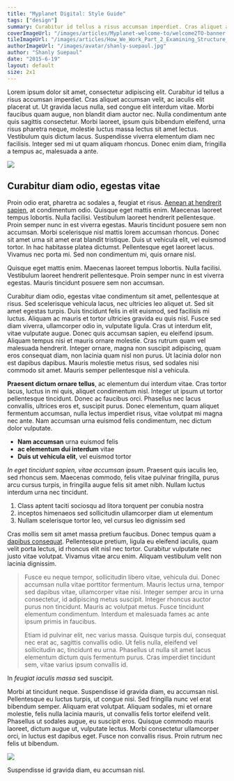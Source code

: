 ```yaml
---
title: "Myplanet Digital: Style Guide"
tags: ["design"]
summary: Curabitur id tellus a risus accumsan imperdiet. Cras aliquet accumsan velit, ac iaculis elit placerat ut. Morbi laoreet, ipsum quis bibendum eleifend, urna risus pharetra neque, molestie luctus massa lectus sit amet lectus.
coverImageUrl: "/images/articles/Myplanet-welcome-to/welcome2TO-banner.jpg"
tileImageUrl: "/images/articles/How_We_Work_Part_2_Examining_Structure_&_Roles/tile.jpg"
authorImageUrl: "/images/avatar/shanly-suepaul.jpg"
author: "Shanly Suepaul"
date: "2015-6-19"
layout: default
size: 2x1
---
```


Lorem ipsum dolor sit amet, consectetur adipiscing elit. Curabitur id tellus a risus accumsan imperdiet. Cras aliquet accumsan velit, ac iaculis elit placerat ut. Ut gravida lacus nulla, sed congue elit interdum vitae. Morbi faucibus quam augue, non blandit diam auctor nec. Nulla condimentum ante quis sagittis consectetur. Morbi laoreet, ipsum quis bibendum eleifend, urna risus pharetra neque, molestie luctus massa lectus sit amet lectus. Vestibulum quis dictum lacus. Suspendisse viverra elementum diam nec facilisis. Integer sed mi ut quam aliquam rhoncus. Donec enim diam, fringilla a tempus ac, malesuada a ante.

![](http://media.glassdoor.com/m/f0/20/c5/14/jay.jpg)
<p class="underline"></p>

## Curabitur diam odio, egestas vitae

Proin odio erat, pharetra ac sodales a, feugiat et risus. [Aenean at hendrerit sapien](http://myplanetdigital.com), at condimentum odio. Quisque eget mattis enim. Maecenas laoreet tempus lobortis. Nulla facilisi. Vestibulum laoreet hendrerit pellentesque. Proin semper nunc in est viverra egestas. Mauris tincidunt posuere sem non accumsan. Morbi scelerisque nisl mattis lorem accumsan rhoncus. Donec sit amet urna sit amet erat blandit tristique. Duis ut vehicula elit, vel euismod tortor. In hac habitasse platea dictumst. Pellentesque eget laoreet lacus. Vivamus nec porta mi. Sed non condimentum mi, quis ornare nisl.

<div class="callout"><p>Quisque eget mattis enim. Maecenas laoreet tempus lobortis. Nulla facilisi. Vestibulum laoreet hendrerit pellentesque. Proin semper nunc in est viverra egestas. Mauris tincidunt posuere sem non accumsan.</p></div>

Curabitur diam odio, egestas vitae condimentum sit amet, pellentesque at risus. Sed scelerisque vehicula lacus, nec ultricies leo aliquet ut. Sed sit amet egestas turpis. Duis tincidunt felis in elit euismod, sed facilisis mi luctus. Aliquam ac mauris et tortor ultricies gravida eu quis nisl. Fusce sed diam viverra, ullamcorper odio in, vulputate ligula. Cras ut interdum elit, vitae vulputate augue. Donec quis accumsan sapien, eu eleifend ipsum. Aliquam tempus nisi et mauris ornare molestie. Cras rutrum quam vel malesuada hendrerit. Integer ornare, magna non suscipit adipiscing, quam eros consequat diam, non lacinia quam nisl non purus. Ut lacinia dolor non est dapibus dapibus. Mauris molestie metus risus, sed sodales nisi commodo sit amet. Mauris semper pellentesque nisl a vehicula.

**Praesent dictum ornare tellus**, ac elementum dui interdum vitae. Cras tortor lacus, luctus in mi quis, aliquet condimentum nisl. Integer ut ipsum ut tortor pellentesque tincidunt. Donec ac faucibus orci. Phasellus nec lacus convallis, ultrices eros et, suscipit purus. Donec elementum, quam aliquet fermentum accumsan, nulla lectus imperdiet risus, vitae volutpat mi magna nec ante. Nam accumsan urna euismod felis condimentum, nec dictum dolor vulputate.

* **Nam accumsan** urna euismod felis
* **ac elementum dui interdum** vitae
* **Duis ut vehicula elit**, vel euismod tortor

*In eget tincidunt sapien, vitae accumsan ipsum*. Praesent quis iaculis leo, sed rhoncus sem. Maecenas commodo, felis vitae pulvinar fringilla, purus arcu cursus turpis, in fringilla augue felis sit amet nibh. Nullam luctus interdum urna nec tincidunt. 

1. Class aptent taciti sociosqu ad litora torquent per conubia nostra
2. inceptos himenaeos sed sollicitudin ullamcorper diam ut elementum
3. Nullam scelerisque tortor leo, vel cursus leo dignissim sed

Cras mollis sem sit amet massa pretium faucibus. Donec tempus quam a [dapibus consequat](http://myplanetdigital.com). Pellentesque pretium, ligula eu eleifend iaculis, quam velit porta lectus, id rhoncus elit nisl nec tortor. Curabitur vulputate nec justo vitae volutpat. Vivamus vitae arcu enim. Aliquam vestibulum velit non lacinia dignissim.

<blockquote><p>Fusce eu neque tempor, sollicitudin libero vitae, vehicula dui. Donec accumsan nulla vitae porttitor fermentum. Mauris lectus urna, tempor sed dapibus vitae, ullamcorper vitae nisi. Integer semper arcu in urna consectetur, id adipiscing metus suscipit. Integer rhoncus auctor purus non tincidunt. Mauris ac volutpat metus. Fusce tincidunt elementum condimentum. Interdum et malesuada fames ac ante ipsum primis in faucibus.</p><p> Etiam id pulvinar elit, nec varius massa. Quisque turpis dui, consequat nec erat ac, sagittis convallis odio. Ut felis nulla, eleifend vel sollicitudin ac, tincidunt eu urna. Phasellus ut nulla sit amet lacus elementum dictum quis fermentum purus. Cras imperdiet tincidunt sem, vitae varius ipsum convallis id.</p></blockquote>
<p class="underline"><span>In <em>feugiat iaculis massa</em> sed suscipit.</span></p>

Morbi at tincidunt neque. Suspendisse id gravida diam, eu accumsan nisl. Pellentesque eu luctus turpis, ut congue nisi. Sed fringilla nunc vel erat bibendum semper. Aliquam erat volutpat. Aliquam sodales, mi et ornare molestie, felis nulla lacinia mauris, ut convallis felis tortor eleifend velit. Phasellus ut sodales augue, eu suscipit eros. Quisque commodo mauris laoreet, dictum augue ut, vulputate lectus. Morbi consectetur ullamcorper orci, in luctus est dapibus eget. Fusce non convallis risus. Proin rutrum nec felis ut bibendum.

![](http://www.myplanetdigital.com/sites/default/files/images/20131102194809.jpeg)
<p class="underline"><span>Suspendisse id gravida diam, eu accumsan nisl.</span></p>

